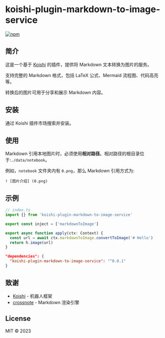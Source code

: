 # koishi-plugin-markdown-to-image-service

[![npm](https://img.shields.io/npm/v/koishi-plugin-markdown-to-image-service?style=flat-square)](https://www.npmjs.com/package/koishi-plugin-markdown-to-image-service)

## 简介

这是一个基于 [Koishi](https://koishi.chat/) 的插件，提供将 Markdown 文本转换为图片的服务。

支持完整的 Markdown 格式，包括 LaTeX 公式、Mermaid 流程图、代码高亮等。

转换后的图片可用于分享和展示 Markdown 内容。

## 安装

通过 Koishi 插件市场搜索并安装。

## 使用

Markdown 引用本地图片时，必须使用**相对路径**。相对路径的根目录位于:`./data/notebook`。

例如，`notebook` 文件夹内有 `0.png`，那么 Markdown 引用方式为:

```
! [图片介绍] (0.png)
```

## 示例

```typescript
// index.ts
import {} from 'koishi-plugin-markdown-to-image-service'

export const inject = ['markdownToImage']

export async function apply(ctx: Context) {
  const url = await ctx.markdownToImage.convertToImage('# Hello')
  return h.image(url)
}
```

```json
"dependencies": {
  "koishi-plugin-markdown-to-image-service": "^0.0.1"
}
```

## 致谢

- [Koishi](https://koishi.chat/) - 机器人框架
- [crossnote](https://github.com/shd101wyy/crossnote) - Markdown 渲染引擎

## License

MIT © 2023

